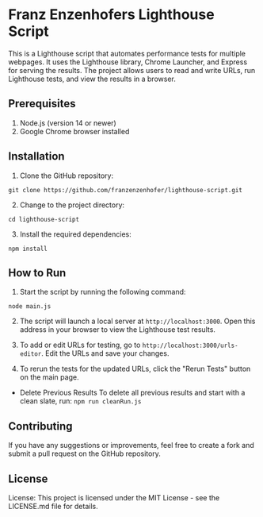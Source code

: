 
# Franz Enzenhofers Lighthouse Script

This is a Lighthouse script that automates performance tests for multiple webpages. It uses the Lighthouse library, Chrome Launcher, and Express for serving the results. The project allows users to read and write URLs, run Lighthouse tests, and view the results in a browser.

## Prerequisites

1. Node.js (version 14 or newer)
2. Google Chrome browser installed

## Installation

1. Clone the GitHub repository:

`git clone https://github.com/franzenzenhofer/lighthouse-script.git`

2. Change to the project directory:

`cd lighthouse-script`

3. Install the required dependencies:

`npm install`

## How to Run

1. Start the script by running the following command:

`node main.js`

2. The script will launch a local server at `http://localhost:3000`. Open this address in your browser to view the Lighthouse test results.

3. To add or edit URLs for testing, go to `http://localhost:3000/urls-editor`. Edit the URLs and save your changes.

4. To rerun the tests for the updated URLs, click the "Rerun Tests" button on the main page.

- Delete Previous Results To delete all previous results and start with a clean slate, run: `npm run cleanRun.js`

## Contributing

If you have any suggestions or improvements, feel free to create a fork and submit a pull request on the GitHub repository.

## License

License: This project is licensed under the MIT License - see the LICENSE.md file for details.
